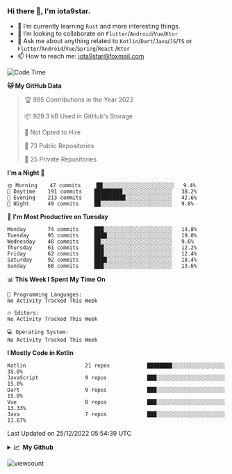 ### Hi there 👋, I'm iota9star.

- 🌱 I’m currently learning `Rust` and more interesting things.
- 👯 I’m looking to collaborate on `Flutter`/`Android`/`Vue`/`Ktor`
- 💬 Ask me about anything related to `Kotlin`/`Dart`/`Java`/`JS`/`TS` or `Flutter`/`Android`/`Vue`/`Spring`/`React`
  /`Ktor`
- 📫 How to reach me: [iota9star@foxmail.com](iota9star@foxmail.com)



<!--START_SECTION:waka-->
![Code Time](http://img.shields.io/badge/Code%20Time-3%2C090%20hrs%2054%20mins-blue)

**🐱 My GitHub Data** 

> 🏆 995 Contributions in the Year 2022
 > 
> 📦 929.3 kB Used in GitHub's Storage 
 > 
> 🚫 Not Opted to Hire
 > 
> 📜 73 Public Repositories 
 > 
> 🔑 25 Private Repositories  
 > 
**I'm a Night 🦉** 

```text
🌞 Morning    47 commits     ██░░░░░░░░░░░░░░░░░░░░░░░   9.4% 
🌆 Daytime    191 commits    █████████░░░░░░░░░░░░░░░░   38.2% 
🌃 Evening    213 commits    ██████████░░░░░░░░░░░░░░░   42.6% 
🌙 Night      49 commits     ██░░░░░░░░░░░░░░░░░░░░░░░   9.8%

```
📅 **I'm Most Productive on Tuesday** 

```text
Monday       74 commits     ███░░░░░░░░░░░░░░░░░░░░░░   14.8% 
Tuesday      95 commits     ████░░░░░░░░░░░░░░░░░░░░░   19.0% 
Wednesday    48 commits     ██░░░░░░░░░░░░░░░░░░░░░░░   9.6% 
Thursday     61 commits     ███░░░░░░░░░░░░░░░░░░░░░░   12.2% 
Friday       62 commits     ███░░░░░░░░░░░░░░░░░░░░░░   12.4% 
Saturday     92 commits     ████░░░░░░░░░░░░░░░░░░░░░   18.4% 
Sunday       68 commits     ███░░░░░░░░░░░░░░░░░░░░░░   13.6%

```


📊 **This Week I Spent My Time On** 

```text
💬 Programming Languages: 
No Activity Tracked This Week

🔥 Editors: 
No Activity Tracked This Week

💻 Operating System: 
No Activity Tracked This Week

```

**I Mostly Code in Kotlin** 

```text
Kotlin                   21 repos            ████████░░░░░░░░░░░░░░░░░   35.0% 
JavaScript               9 repos             ███░░░░░░░░░░░░░░░░░░░░░░   15.0% 
Dart                     9 repos             ███░░░░░░░░░░░░░░░░░░░░░░   15.0% 
Vue                      8 repos             ███░░░░░░░░░░░░░░░░░░░░░░   13.33% 
Java                     7 repos             ███░░░░░░░░░░░░░░░░░░░░░░   11.67%

```



 Last Updated on 25/12/2022 05:54:39 UTC
<!--END_SECTION:waka-->

<details>
  <summary><b>📈&nbsp;&nbsp;My Github</b></summary>
  <br>
  <img src='https://github-profile-trophy.vercel.app/?username=iota9star'>
  <img src='https://bad-apple-github-readme.vercel.app/api?show_bg=1&username=iota9star&hide_title=true'>
  <img src='http://cr-skills-chart-widget.azurewebsites.net/api/api?username=iota9star'>
</details>


![viewcount](https://count.getloli.com/get/@iota9star?theme=rule34)
